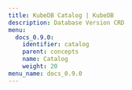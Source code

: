 ```yaml
---
title: KubeDB Catalog | KubeDB
description: Database Version CRD
menu:
  docs_0.9.0:
    identifier: catalog
    parent: concepts
    name: Catalog
    weight: 20
menu_name: docs_0.9.0
---
```

